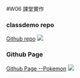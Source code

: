 #W06 課堂實作

### classdemo repo

[Github repo](https://as718296.github.io/1101-classdemo2-210410469/W02/intro.html)
![](https://i.imgur.com/F13uHY7.png)

### Github Page

[Github Page --Pokemon](https://as718296.github.io/1101-classdemo2-210410469/W02/Pokemon.html)
![](https://i.imgur.com/dWPywsB.png)
